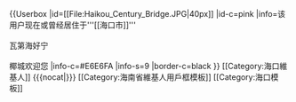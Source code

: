 {{Userbox
  |id=[[File:Haikou_Century_Bridge.JPG|40px]]
  |id-c=pink
  |info=<span lang="zh-cn">该用户现在或曾经居住于'''[[海口市]]'''<br><br>瓦第海好宁<br><br>椰城欢迎您</span>
  |info-c=#E6E6FA
  |info-s=9
  |border-c=black
}}
[[Category:海口維基人]]
 {{{nocat|}}}
<noinclude>
[[Category:海南省維基人用戶框模板]]
[[Category:海口模板]]
</noinclude>